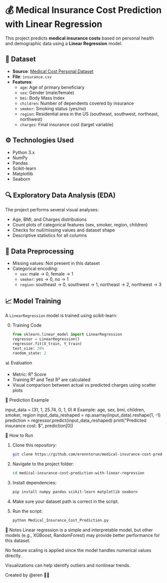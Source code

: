 # 💰 Medical Insurance Cost Prediction with Linear Regression

This project predicts **medical insurance costs** based on personal health and demographic data using a **Linear Regression** model.

## 📂 Dataset

- **Source**: [Medical Cost Personal Dataset](https://www.kaggle.com/datasets/mirichoi0218/insurance)
- **File**: `insurance.csv`
- **Features**:
  - `age`: Age of primary beneficiary
  - `sex`: Gender (male/female)
  - `bmi`: Body Mass Index
  - `children`: Number of dependents covered by insurance
  - `smoker`: Smoking status (yes/no)
  - `region`: Residential area in the US (southeast, southwest, northeast, northwest)
  - `charges`: Final insurance cost (target variable)

## ⚙️ Technologies Used

- Python 3.x
- NumPy
- Pandas
- Scikit-learn
- Matplotlib
- Seaborn

## 🔍 Exploratory Data Analysis (EDA)

The project performs several visual analyses:
- Age, BMI, and Charges distributions
- Count plots of categorical features (sex, smoker, region, children)
- Checks for null/missing values and dataset shape
- Descriptive statistics for all columns

## 🧹 Data Preprocessing

- Missing values: Not present in this dataset
- Categorical encoding:
  - `sex`: male → 0, female → 1
  - `smoker`: yes → 0, no → 1
  - `region`: southeast → 0, southwest → 1, northeast → 2, northwest → 3

## 📈 Model Training

A `LinearRegression` model is trained using scikit-learn:

0. Training Code
   ```python
   from sklearn.linear_model import LinearRegression
   regressor = LinearRegression()
   regressor.fit(X_train, Y_train)
   test_size: 20%
   random_state: 2


📊 Evaluation
- Metric: R² Score
- Training R² and Test R² are calculated
- Visual comparison between actual vs predicted charges using scatter plots


🔮 Prediction Example

input_data = (31, 1, 25.74, 0, 1, 0)  # Example: age, sex, bmi, children, smoker, region
input_data_reshaped = np.asarray(input_data).reshape(1, -1)
prediction = regressor.predict(input_data_reshaped)
print("Predicted insurance cost: $", prediction[0])



🚀 How to Run

1. Clone this repository:
   ```bash
   git clone https://github.com/erenntorun/medical-insurance-cost-prediction-with-linear-regression
   
2. Navigate to the project folder:
   ```bash
   cd medical-insurance-cost-prediction-with-linear-regression

3. Install dependencies:
   ```bash
   pip install numpy pandas scikit-learn matplotlib seaborn

4. Make sure your dataset path is correct in the script.

5. Run the script:
   ```bash
   python Medical_Insurance_Cost_Prediction.py


📌 Notes
Linear regression is a simple and interpretable model, but other models (e.g., XGBoost, RandomForest) may provide better performance for this dataset.

No feature scaling is applied since the model handles numerical values directly.

Visualizations can help identify outliers and nonlinear trends.


Created by @eren 👨‍💻
